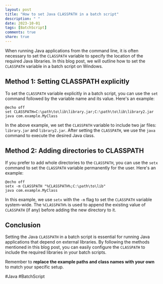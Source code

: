 ```yaml
---
layout: post
title: "How to set Java CLASSPATH in a batch script"
description: " "
date: 2023-10-01
tags: [BatchScript]
comments: true
share: true
---
```


When running Java applications from the command line, it is often necessary to set the `CLASSPATH` variable to specify the location of the required Java libraries. In this blog post, we will outline how to set the `CLASSPATH` variable in a batch script on Windows.

## Method 1: Setting CLASSPATH explicitly
To set the `CLASSPATH` variable explicitly in a batch script, you can use the `set` command followed by the variable name and its value. Here's an example:

```batch
@echo off
set CLASSPATH=C:\path\to\lib\library.jar;C:\path\to\lib\library2.jar
java com.example.MyClass
```

In the above example, we set the `CLASSPATH` variable to include two jar files: `library.jar` and `library2.jar`. After setting the `CLASSPATH`, we use the `java` command to execute the desired Java class.

## Method 2: Adding directories to CLASSPATH
If you prefer to add whole directories to the `CLASSPATH`, you can use the `setx` command to set the `CLASSPATH` variable permanently for the user. Here's an example:

```batch
@echo off
setx -m CLASSPATH "%CLASSPATH%;C:\path\to\lib"
java com.example.MyClass
```

In this example, we use `setx` with the `-m` flag to set the `CLASSPATH` variable system-wide. The `%CLASSPATH%` is used to append the existing value of `CLASSPATH` (if any) before adding the new directory to it.

## Conclusion
Setting the Java `CLASSPATH` in a batch script is essential for running Java applications that depend on external libraries. By following the methods mentioned in this blog post, you can easily configure the `CLASSPATH` to include the required libraries in your batch scripts.

Remember to **replace the example paths and class names with your own** to match your specific setup.

#Java #BatchScript